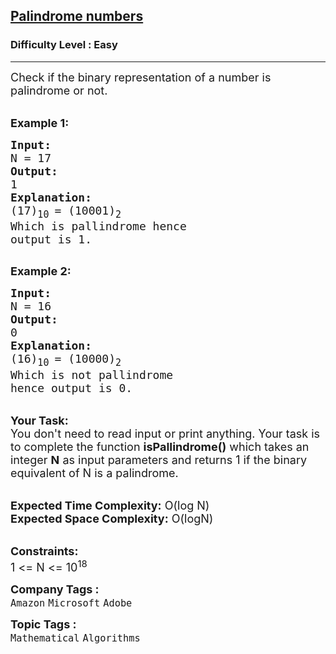 <h2><a href="https://practice.geeksforgeeks.org/problems/palindrome-numbers0942/1">Palindrome numbers</a></h2><h3>Difficulty Level : Easy</h3><hr><div class="problems_problem_content__Xm_eO"><p><span style="font-size:18px">Check if the binary representation of a number is palindrome or not.</span><br>
&nbsp;</p>

<p><span style="font-size:18px"><strong>Example 1:</strong></span></p>

<pre><span style="font-size:18px"><strong>Input:</strong>
N = 17
<strong>Output:</strong>
1
<strong>Explanation:</strong>
(17)<sub>10 </sub>= (10001)<sub>2</sub></span>
<span style="font-size:18px">Which is pallindrome hence
output is 1.
</span>
</pre>

<p><span style="font-size:18px"><strong>Example 2:</strong></span></p>

<pre><span style="font-size:18px"><strong>Input:</strong>
N = 16
<strong>Output:</strong>
0
<strong>Explanation:</strong>
(16)<sub>10 </sub>= (10000)<sub>2</sub>
Which is not pallindrome 
hence output is 0.</span>
</pre>

<p><br>
<span style="font-size:18px"><strong>Your Task:</strong><br>
You don't need to read input or print anything. Your task is to complete the function <strong>isPallindrome()</strong>&nbsp;which takes&nbsp;an integer <strong>N</strong>&nbsp;as input parameters&nbsp;and returns 1 if the binary equivalent of N is a palindrome.</span><br>
&nbsp;</p>

<p><span style="font-size:18px"><strong>Expected Time Complexity:</strong> O(log N)<br>
<strong>Expected Space Complexity:</strong> O(logN)</span><br>
&nbsp;</p>

<p><span style="font-size:18px"><strong>Constraints:</strong><br>
1 &lt;= N &lt;= 10<sup>18</sup></span></p>
</div><p><span style=font-size:18px><strong>Company Tags : </strong><br><code>Amazon</code>&nbsp;<code>Microsoft</code>&nbsp;<code>Adobe</code>&nbsp;<br><p><span style=font-size:18px><strong>Topic Tags : </strong><br><code>Mathematical</code>&nbsp;<code>Algorithms</code>&nbsp;